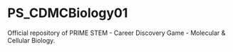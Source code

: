 # PS_CDMCBiology01
Official repository of PRIME STEM - Career Discovery Game - Molecular &amp; Cellular Biology.
